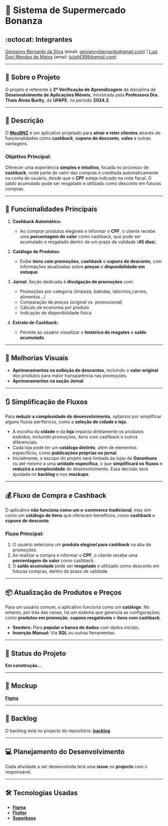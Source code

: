 # 🛒 Sistema de Supermercado Bonanza

## :octocat: **Integrantes**
[Geisianny Bernardo da Silva](https://github.com/Geisianny) (email: geisiannybernardo@gmail.com) | [Luiz Davi Mendes de Matos](https://github.com/luiz-davi-m) (email: luizd4398@gmail.com)

---

## :page_with_curl: **Sobre o Projeto**
O projeto é referente à **2ª Verificação de Aprendizagem** da disciplina de **Desenvolvimento de Aplicações Móveis**, ministrada pela **Professora Dra. Thaís Alves Burity**, da **UFAPE**, no período **2024.2**.

---

## :page_facing_up: **Descrição**
O [**MeuBNZ**](https://play.google.com/store/apps/details?id=com.crescevendas.bonanzasupermercados) é um aplicativo projetado para **atrair e reter clientes** através de funcionalidades como **cashback**, **cupons de desconto**, **vales** e outras vantagens.

### **Objetivo Principal:**
Oferecer uma experiência **simples e intuitiva**, focada no processo de **cashback**, onde parte do valor das compras é creditada automaticamente na conta do usuário, desde que o **CPF** esteja indicado na nota fiscal. O saldo acumulado pode ser resgatado e utilizado como desconto em futuras compras.

---

## :star2: **Funcionalidades Principais**

1. **Cashback Automático:**
   - Ao comprar produtos elegíveis e informar o **CPF**, o cliente recebe uma **porcentagem do valor** como cashback, que pode ser acumulado e resgatado dentro de um prazo de validade (**45 dias**).

2. **Catálogo de Produtos:**
   - Exibe **itens com promoções**, **cashback** e **cupons de desconto**, com informações atualizadas sobre **preços** e **disponibilidade em estoque**.

3. **Jornal:**
   Seção dedicada à **divulgação de promoções** com:  
   - Promoções por categoria (limpeza, bebidas, laticínios,carnes, alimentos...)  
   - Comparação de preços (original vs. promocional)  
   - Cálculo de economia por produto  
   - Indicação de disponibilidade física

4. **Extrato de Cashback:**
   - Permite ao usuário visualizar o **histórico de resgates** e **saldo acumulado**.

---

## :art: **Melhorias Visuais**
- **Aprimoramentos na exibição de descontos**, incluindo o **valor original** dos produtos para maior transparência nas promoções.
- **Aprimoramentos na seção Jornal**

---

## :arrows_clockwise: **Simplificação de Fluxos**
Para **reduzir a complexidade do desenvolvimento**, optamos por simplificar alguns fluxos periféricos, como a **seleção de cidade e loja**.

- A escolha da **cidade** e da **loja** impacta diretamente os produtos exibidos, incluindo promoções, itens com cashback e outros diferenciais.
- Cada loja pode ter um **catálogo distinto**, além de elementos específicos, como **publicações próprias no jornal**.
- Inicialmente, o escopo do projeto será limitado às lojas de **Garanhuns** ou até mesmo a uma **unidade específica**, o que **simplificará os fluxos** e **reduzirá a complexidade** do desenvolvimento. Essa decisão será ajustada no **backlog** e nos **mockups**.

---

## :moneybag: **Fluxo de Compra e Cashback**
O aplicativo **não funciona como um e-commerce tradicional**, mas sim como um **catálogo de itens** que oferecem benefícios, como **cashback** e **cupons de desconto**.

### **Fluxo Principal:**
1. O usuário seleciona um **produto elegível para cashback** na aba de promoções.
2. Ao realizar a compra e informar o **CPF**, o cliente recebe uma **porcentagem do valor** como cashback.
3. O **saldo acumulado** pode ser **resgatado** e utilizado como desconto em futuras compras, dentro do prazo de validade.

---

## :package: **Atualização de Produtos e Preços**
Para um usuário comum, o aplicativo funciona como um **catálogo**. No entanto, por trás das cenas, há um sistema que gerencia as configurações, como **produtos em promoção**, **cupons resgatáveis** e **itens com cashback**.

- **Seeders:** Para **popular o banco de dados** com dados iniciais.
- **Inserção Manual:** Via **SQL** ou outras ferramentas.

---

## :construction: **Status do Projeto**
**Em construção...**

---

## :memo: **Mockup**
[**Figma**](https://www.figma.com/design/WL7gb5UOjoyS2fLUvH98ka/MeuBNZ?node-id=0-1&p=f&t=WeIhBWgKES7Miepi-0)

---

## :pushpin: **Backlog**
O backlog está no projects do repositório: [**backlog**](https://github.com/users/luiz-davi-m/projects/4)

---

## :computer: **Planejamento do Desenvolvimento**
Cada atividade a ser desenvolvida terá uma **issue** no **projects** com o responsável.

---

## :hammer_and_wrench: **Tecnologias Usadas**
- [**Figma**](https://github.com/users/luiz-davi-m/projects/4)
- [**Flutter**](https://flutter.dev/)
- [**Superbase**](https://supabase.com/)
  

